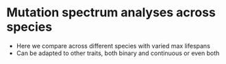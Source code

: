 # Mutation spectrum analyses across species
* Here we compare across different species with varied max lifespans
* Can be adapted to other traits, both binary and continuous or even both
